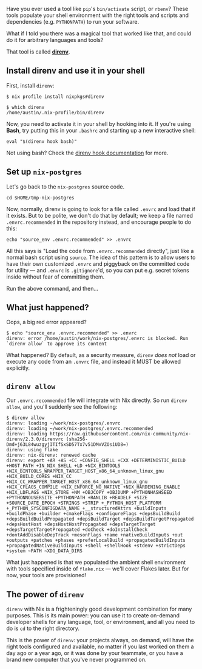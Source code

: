Have you ever used a tool like `pip`'s `bin/activate` script, or `rbenv`? These
tools populate your shell environment with the right tools and scripts and
dependencies (e.g. `PYTHONPATH`) to run your software.

What if I told you there was a magical tool that worked like that, and could do
it for arbitrary languages and tools?

That tool is called **[direnv](https://direnv.net)**.

## Install direnv and use it in your shell

First, install `direnv`:

```
$ nix profile install nixpkgs#direnv
```

```
$ which direnv
/home/austin/.nix-profile/bin/direnv
```

Now, you need to activate it in your shell by hooking into it. If you're using
**Bash**, try putting this in your `.bashrc` and starting up a new interactive
shell:

```
eval "$(direnv hook bash)"
```

Not using bash? Check the
[direnv hook documentation](https://direnv.net/docs/hook.html) for more.

## Set up `nix-postgres`

Let's go back to the `nix-postgres` source code.

```
cd $HOME/tmp-nix-postgres
```

Now, normally, direnv is going to look for a file called `.envrc` and load that
if it exists. But to be polite, we don't do that by default; we keep a file
named `.envrc.recommended` in the repository instead, and encourage people to do
this:

```
echo "source_env .envrc.recommended" >> .envrc
```

All this says is "Load the code from `.envrc.recommended` directly", just like a
normal bash script using `source`. The idea of this pattern is to allow users to
have their own customized `.envrc` and piggyback on the committed code for
utility &mdash; and `.envrc` is `.gitignore`'d, so you can put e.g. secret
tokens inside without fear of committing them.

Run the above command, and then...

## What just happened?

Oops, a big red error appeared?

```
$ echo "source_env .envrc.recommended" >> .envrc
direnv: error /home/austin/work/nix-postgres/.envrc is blocked. Run `direnv allow` to approve its content
```

What happened? By default, as a security measure, `direnv` _does not_ load or
execute any code from an `.envrc` file, and instead it MUST be allowed
explicitly.

## `direnv allow`

Our `.envrc.recommended` file will integrate with Nix directly. So run
`direnv allow`, and you'll suddenly see the following:

```
$ direnv allow
direnv: loading ~/work/nix-postgres/.envrc
direnv: loading ~/work/nix-postgres/.envrc.recommended
direnv: loading https://raw.githubusercontent.com/nix-community/nix-direnv/2.3.0/direnvrc (sha256-Dmd+j63L84wuzgyjITIfSxSD57Tx7v51DMxVZOsiUD8=)
direnv: using flake
direnv: nix-direnv: renewed cache
direnv: export +AR +AS +CC +CONFIG_SHELL +CXX +DETERMINISTIC_BUILD +HOST_PATH +IN_NIX_SHELL +LD +NIX_BINTOOLS +NIX_BINTOOLS_WRAPPER_TARGET_HOST_x86_64_unknown_linux_gnu +NIX_BUILD_CORES +NIX_CC +NIX_CC_WRAPPER_TARGET_HOST_x86_64_unknown_linux_gnu +NIX_CFLAGS_COMPILE +NIX_ENFORCE_NO_NATIVE +NIX_HARDENING_ENABLE +NIX_LDFLAGS +NIX_STORE +NM +OBJCOPY +OBJDUMP +PYTHONHASHSEED +PYTHONNOUSERSITE +PYTHONPATH +RANLIB +READELF +SIZE +SOURCE_DATE_EPOCH +STRINGS +STRIP +_PYTHON_HOST_PLATFORM +_PYTHON_SYSCONFIGDATA_NAME +__structuredAttrs +buildInputs +buildPhase +builder +cmakeFlags +configureFlags +depsBuildBuild +depsBuildBuildPropagated +depsBuildTarget +depsBuildTargetPropagated +depsHostHost +depsHostHostPropagated +depsTargetTarget +depsTargetTargetPropagated +doCheck +doInstallCheck +dontAddDisableDepTrack +mesonFlags +name +nativeBuildInputs +out +outputs +patches +phases +preferLocalBuild +propagatedBuildInputs +propagatedNativeBuildInputs +shell +shellHook +stdenv +strictDeps +system ~PATH ~XDG_DATA_DIRS
```

What just happened is that we populated the ambient shell environment with tools
specified inside of `flake.nix` &mdash; we'll cover Flakes later. But for now,
your tools are provisioned!

## The power of `direnv`

`direnv` with Nix is a frighteningly good development combination for many
purposes. This is its main power: you can use it to create on-demand developer
shells for any language, tool, or environment, and all you need to do is `cd` to
the right directory.

This is the power of `direnv`: your projects always, on demand, will have the
right tools configured and available, no matter if you last worked on them a day
ago or a year ago, or it was done by your teammate, or you have a brand new
computer that you've never programmed on.
